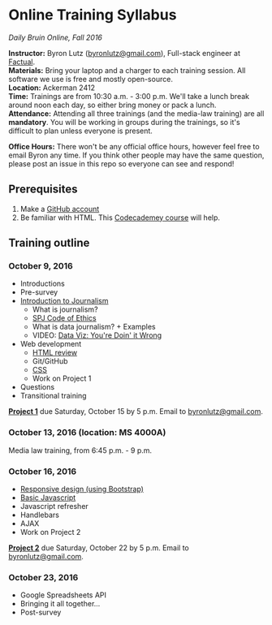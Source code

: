 # Online Training Syllabus
*Daily Bruin Online, Fall 2016*

**Instructor:** Byron Lutz (<byronlutz@gmail.com>), Full-stack engineer at [Factual](https://factual.com).    
**Materials:** Bring your laptop and a charger to each training session. All software we use is free and mostly open-source.    
**Location:** Ackerman 2412    
**Time:** Trainings are from 10:30 a.m. - 3:00 p.m. We'll take a lunch break around noon each day, so either bring money or pack a lunch.    
**Attendance:** Attending all three trainings (and the media-law training) are all **mandatory**. You will be working in groups during the trainings, so it's difficult to plan unless everyone is present.

**Office Hours:** There won't be any official office hours, however feel free to email Byron any time. If you think other people may have the same question, please post an issue in this repo so everyone can see and respond!

## Prerequisites
1. Make a [GitHub account](https://github.com)
1. Be familiar with HTML. This [Codecademey course](https://www.codecademy.com/en/courses/web-beginner-en-HZA3b/0/1) will help.

## Training outline
### October 9, 2016
* Introductions
* Pre-survey
* [Introduction to Journalism](topics/journalism.md)
  * What is journalism?
  * [SPJ Code of Ethics](http://www.spj.org/ethicscode.asp)
  * What is data journalism? + Examples
  * VIDEO: [Data Viz: You're Doin' it Wrong](https://www.youtube.com/watch?v=i93iWza8sG8)
* Web development
  * [HTML review](topics/html-css-js.md)
  * Git/GitHub
  * [CSS](topics/html-css-js.md)
  * Work on Project 1
* Questions
* Transitional training

**[Project 1](projects/project1.md)** due Saturday, October 15 by 5 p.m. Email to <byronlutz@gmail.com>.

### October 13, 2016 (location: MS 4000A)
Media law training, from 6:45 p.m. - 9 p.m.

### October 16, 2016
* [Responsive design (using Bootstrap)](topics/html-css-js.md)
* [Basic Javascript](topics/html-css-js.md)
* Javascript refresher
* Handlebars
* AJAX
* Work on Project 2

**[Project 2](projects/project2.md)** due Saturday, October 22 by 5 p.m. Email to <byronlutz@gmail.com>.

### October 23, 2016
* Google Spreadsheets API
* Bringing it all together...
* Post-survey
